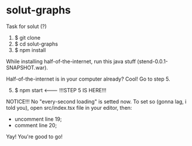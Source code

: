# solut-graphs
Task for solut (?)

1. $ git clone 
2. $ cd solut-graphs
3. $ npm install

While installing half-of-the-internet, run this java stuff (stend-0.0.1-SNAPSHOT.war).

Half-of-the-internet is in your computer already? Cool! Go to step 5.

5. $ npm start  <--- !!!STEP 5 IS HERE!!!

NOTICE!!!
No "every-second loading" is setted now. To set so (gonna lag, i told you), open src/index.tsx file in your editor, then:

- uncomment line 19;
- comment line 20;



Yay! You're good to go!
